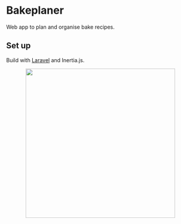 # Bakeplaner

Web app to plan and organise bake recipes.

## Set up

Build with [Laravel](https://laravel.com/) and Inertia.js.

<p align="center"><img src="https://res.cloudinary.com/dtfbvvkyp/image/upload/v1566331377/laravel-logolockup-cmyk-red.svg" width="400"></p>
